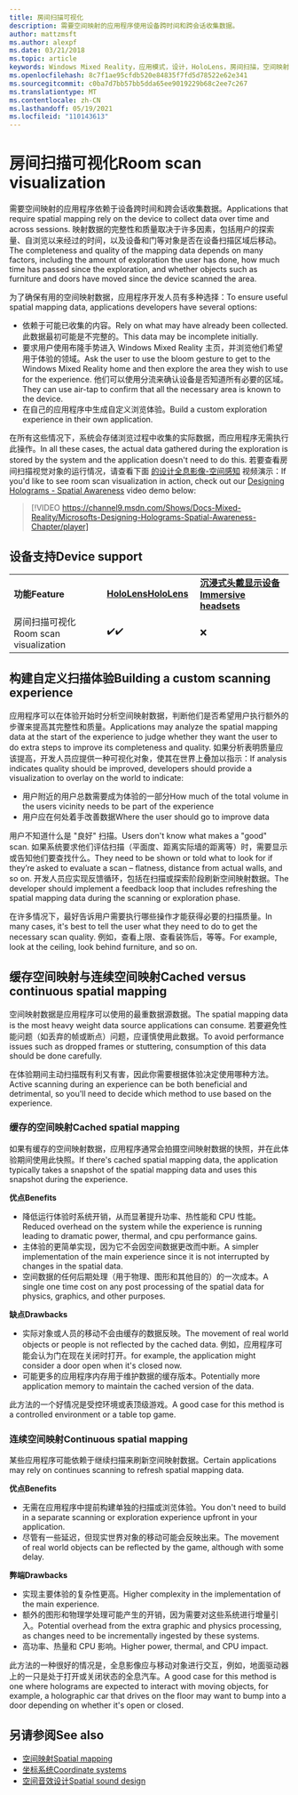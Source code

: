 ```yaml
---
title: 房间扫描可视化
description: 需要空间映射的应用程序使用设备跨时间和跨会话收集数据。
author: mattzmsft
ms.author: alexpf
ms.date: 03/21/2018
ms.topic: article
keywords: Windows Mixed Reality，应用模式，设计，HoloLens，房间扫描，空间映射，网格，混合现实耳机，windows Mixed Reality 耳机，虚拟现实耳机，HoloLens
ms.openlocfilehash: 8c7f1ae95cfdb520e84835f7fd5d78522e62e341
ms.sourcegitcommit: c0ba7d7bb57bb5dda65ee9019229b68c2ee7c267
ms.translationtype: MT
ms.contentlocale: zh-CN
ms.lasthandoff: 05/19/2021
ms.locfileid: "110143613"
---
```

# <a name="room-scan-visualization"></a><span data-ttu-id="f0d81-104">房间扫描可视化</span><span class="sxs-lookup"><span data-stu-id="f0d81-104">Room scan visualization</span></span>

<span data-ttu-id="f0d81-105">需要空间映射的应用程序依赖于设备跨时间和跨会话收集数据。</span><span class="sxs-lookup"><span data-stu-id="f0d81-105">Applications that require spatial mapping rely on the device to collect data over time and across sessions.</span></span> <span data-ttu-id="f0d81-106">映射数据的完整性和质量取决于许多因素，包括用户的探索量、自浏览以来经过的时间，以及设备和门等对象是否在设备扫描区域后移动。</span><span class="sxs-lookup"><span data-stu-id="f0d81-106">The completeness and quality of the mapping data depends on many factors, including the amount of exploration the user has done, how much time has passed since the exploration, and whether objects such as furniture and doors have moved since the device scanned the area.</span></span>

<span data-ttu-id="f0d81-107">为了确保有用的空间映射数据，应用程序开发人员有多种选择：</span><span class="sxs-lookup"><span data-stu-id="f0d81-107">To ensure useful spatial mapping data, applications developers have several options:</span></span>
* <span data-ttu-id="f0d81-108">依赖于可能已收集的内容。</span><span class="sxs-lookup"><span data-stu-id="f0d81-108">Rely on what may have already been collected.</span></span> <span data-ttu-id="f0d81-109">此数据最初可能是不完整的。</span><span class="sxs-lookup"><span data-stu-id="f0d81-109">This data may be incomplete initially.</span></span>
* <span data-ttu-id="f0d81-110">要求用户使用布隆手势进入 Windows Mixed Reality 主页，并浏览他们希望用于体验的领域。</span><span class="sxs-lookup"><span data-stu-id="f0d81-110">Ask the user to use the bloom gesture to get to the Windows Mixed Reality home and then explore the area they wish to use for the experience.</span></span> <span data-ttu-id="f0d81-111">他们可以使用分流来确认设备是否知道所有必要的区域。</span><span class="sxs-lookup"><span data-stu-id="f0d81-111">They can use air-tap to confirm that all the necessary area is known to the device.</span></span>
* <span data-ttu-id="f0d81-112">在自己的应用程序中生成自定义浏览体验。</span><span class="sxs-lookup"><span data-stu-id="f0d81-112">Build a custom exploration experience in their own application.</span></span>

<span data-ttu-id="f0d81-113">在所有这些情况下，系统会存储浏览过程中收集的实际数据，而应用程序无需执行此操作。</span><span class="sxs-lookup"><span data-stu-id="f0d81-113">In all these cases, the actual data gathered during the exploration is stored by the system and the application doesn't need to do this.</span></span> <span data-ttu-id="f0d81-114">若要查看房间扫描视觉对象的运行情况，请查看下面 [的设计全息影像-空间感知]() 视频演示：</span><span class="sxs-lookup"><span data-stu-id="f0d81-114">If you'd like to see room scan visualization in action, check out our [Designing Holograms - Spatial Awareness]() video demo below:</span></span>

> [!VIDEO https://channel9.msdn.com/Shows/Docs-Mixed-Reality/Microsofts-Designing-Holograms-Spatial-Awareness-Chapter/player]

## <a name="device-support"></a><span data-ttu-id="f0d81-115">设备支持</span><span class="sxs-lookup"><span data-stu-id="f0d81-115">Device support</span></span>

<table>
    <colgroup>
    <col width="33%" />
    <col width="33%" />
    <col width="33%" />
    </colgroup>
    <tr>
        <td><span data-ttu-id="f0d81-116"><strong>功能</strong></span><span class="sxs-lookup"><span data-stu-id="f0d81-116"><strong>Feature</strong></span></span></td>
        <td><span data-ttu-id="f0d81-117"><a href="/hololens/hololens1-hardware"><strong>HoloLens</strong></a></span><span class="sxs-lookup"><span data-stu-id="f0d81-117"><a href="/hololens/hololens1-hardware"><strong>HoloLens</strong></a></span></span></td>
        <td><span data-ttu-id="f0d81-118"><a href="../discover/immersive-headset-hardware-details.md"><strong>沉浸式头戴显示设备</strong></a></span><span class="sxs-lookup"><span data-stu-id="f0d81-118"><a href="../discover/immersive-headset-hardware-details.md"><strong>Immersive headsets</strong></a></span></span></td>
    </tr>
     <tr>
        <td><span data-ttu-id="f0d81-119">房间扫描可视化</span><span class="sxs-lookup"><span data-stu-id="f0d81-119">Room scan visualization</span></span></td>
        <td><span data-ttu-id="f0d81-120">✔️</span><span class="sxs-lookup"><span data-stu-id="f0d81-120">✔️</span></span></td>
        <td>❌</td>
    </tr>
</table>

## <a name="building-a-custom-scanning-experience"></a><span data-ttu-id="f0d81-121">构建自定义扫描体验</span><span class="sxs-lookup"><span data-stu-id="f0d81-121">Building a custom scanning experience</span></span>

<span data-ttu-id="f0d81-122">应用程序可以在体验开始时分析空间映射数据，判断他们是否希望用户执行额外的步骤来提高其完整性和质量。</span><span class="sxs-lookup"><span data-stu-id="f0d81-122">Applications may analyze the spatial mapping data at the start of the experience to judge whether they want the user to do extra steps to improve its completeness and quality.</span></span> <span data-ttu-id="f0d81-123">如果分析表明质量应该提高，开发人员应提供一种可视化对象，使其在世界上叠加以指示：</span><span class="sxs-lookup"><span data-stu-id="f0d81-123">If analysis indicates quality should be improved, developers should provide a visualization to overlay on the world to indicate:</span></span>
* <span data-ttu-id="f0d81-124">用户附近的用户总数需要成为体验的一部分</span><span class="sxs-lookup"><span data-stu-id="f0d81-124">How much of the total volume in the users vicinity needs to be part of the experience</span></span>
* <span data-ttu-id="f0d81-125">用户应在何处着手改善数据</span><span class="sxs-lookup"><span data-stu-id="f0d81-125">Where the user should go to improve data</span></span>

<span data-ttu-id="f0d81-126">用户不知道什么是 "良好" 扫描。</span><span class="sxs-lookup"><span data-stu-id="f0d81-126">Users don't know what makes a "good" scan.</span></span> <span data-ttu-id="f0d81-127">如果系统要求他们评估扫描（平面度、距离实际墙的距离等）时，需要显示或告知他们要查找什么。</span><span class="sxs-lookup"><span data-stu-id="f0d81-127">They need to be shown or told what to look for if they’re asked to evaluate a scan – flatness, distance from actual walls, and so on.</span></span> <span data-ttu-id="f0d81-128">开发人员应实现反馈循环，包括在扫描或探索阶段刷新空间映射数据。</span><span class="sxs-lookup"><span data-stu-id="f0d81-128">The developer should implement a feedback loop that includes refreshing the spatial mapping data during the scanning or exploration phase.</span></span>

<span data-ttu-id="f0d81-129">在许多情况下，最好告诉用户需要执行哪些操作才能获得必要的扫描质量。</span><span class="sxs-lookup"><span data-stu-id="f0d81-129">In many cases, it's best to tell the user what they need to do to get the necessary scan quality.</span></span> <span data-ttu-id="f0d81-130">例如，查看上限、查看装饰后，等等。</span><span class="sxs-lookup"><span data-stu-id="f0d81-130">For example, look at the ceiling, look behind furniture, and so on.</span></span>

## <a name="cached-versus-continuous-spatial-mapping"></a><span data-ttu-id="f0d81-131">缓存空间映射与连续空间映射</span><span class="sxs-lookup"><span data-stu-id="f0d81-131">Cached versus continuous spatial mapping</span></span>

<span data-ttu-id="f0d81-132">空间映射数据是应用程序可以使用的最重数据源数据。</span><span class="sxs-lookup"><span data-stu-id="f0d81-132">The spatial mapping data is the most heavy weight data source applications can consume.</span></span> <span data-ttu-id="f0d81-133">若要避免性能问题（如丢弃的帧或断点）问题，应谨慎使用此数据。</span><span class="sxs-lookup"><span data-stu-id="f0d81-133">To avoid performance issues such as dropped frames or stuttering, consumption of this data should be done carefully.</span></span>

<span data-ttu-id="f0d81-134">在体验期间主动扫描既有利又有害，因此你需要根据体验决定使用哪种方法。</span><span class="sxs-lookup"><span data-stu-id="f0d81-134">Active scanning during an experience can be both beneficial and detrimental, so you'll need to decide which method to use based on the experience.</span></span>

### <a name="cached-spatial-mapping"></a><span data-ttu-id="f0d81-135">缓存的空间映射</span><span class="sxs-lookup"><span data-stu-id="f0d81-135">Cached spatial mapping</span></span>

<span data-ttu-id="f0d81-136">如果有缓存的空间映射数据，应用程序通常会拍摄空间映射数据的快照，并在此体验期间使用此快照。</span><span class="sxs-lookup"><span data-stu-id="f0d81-136">If there's cached spatial mapping data, the application typically takes a snapshot of the spatial mapping data and uses this snapshot during the experience.</span></span>

<span data-ttu-id="f0d81-137">**优点**</span><span class="sxs-lookup"><span data-stu-id="f0d81-137">**Benefits**</span></span>
* <span data-ttu-id="f0d81-138">降低运行体验时系统开销，从而显著提升功率、热性能和 CPU 性能。</span><span class="sxs-lookup"><span data-stu-id="f0d81-138">Reduced overhead on the system while the experience is running leading to dramatic power, thermal, and cpu performance gains.</span></span>
* <span data-ttu-id="f0d81-139">主体验的更简单实现，因为它不会因空间数据更改而中断。</span><span class="sxs-lookup"><span data-stu-id="f0d81-139">A simpler implementation of the main experience since it is not interrupted by changes in the spatial data.</span></span>
* <span data-ttu-id="f0d81-140">空间数据的任何后期处理（用于物理、图形和其他目的）的一次成本。</span><span class="sxs-lookup"><span data-stu-id="f0d81-140">A single one time cost on any post processing of the spatial data for physics, graphics, and other purposes.</span></span>

<span data-ttu-id="f0d81-141">**缺点**</span><span class="sxs-lookup"><span data-stu-id="f0d81-141">**Drawbacks**</span></span>
* <span data-ttu-id="f0d81-142">实际对象或人员的移动不会由缓存的数据反映。</span><span class="sxs-lookup"><span data-stu-id="f0d81-142">The movement of real world objects or people is not reflected by the cached data.</span></span> <span data-ttu-id="f0d81-143">例如，应用程序可能会认为门在现在关闭时打开。</span><span class="sxs-lookup"><span data-stu-id="f0d81-143">for example, the application might consider a door open when it's closed now.</span></span>
* <span data-ttu-id="f0d81-144">可能更多的应用程序内存用于维护数据的缓存版本。</span><span class="sxs-lookup"><span data-stu-id="f0d81-144">Potentially more application memory to maintain the cached version of the data.</span></span>

<span data-ttu-id="f0d81-145">此方法的一个好情况是受控环境或表顶级游戏。</span><span class="sxs-lookup"><span data-stu-id="f0d81-145">A good case for this method is a controlled environment or a table top game.</span></span>

### <a name="continuous-spatial-mapping"></a><span data-ttu-id="f0d81-146">连续空间映射</span><span class="sxs-lookup"><span data-stu-id="f0d81-146">Continuous spatial mapping</span></span>

<span data-ttu-id="f0d81-147">某些应用程序可能依赖于继续扫描来刷新空间映射数据。</span><span class="sxs-lookup"><span data-stu-id="f0d81-147">Certain applications may rely on continues scanning to refresh spatial mapping data.</span></span>

<span data-ttu-id="f0d81-148">**优点**</span><span class="sxs-lookup"><span data-stu-id="f0d81-148">**Benefits**</span></span>
* <span data-ttu-id="f0d81-149">无需在应用程序中提前构建单独的扫描或浏览体验。</span><span class="sxs-lookup"><span data-stu-id="f0d81-149">You don't need to build in a separate scanning or exploration experience upfront in your application.</span></span>
* <span data-ttu-id="f0d81-150">尽管有一些延迟，但现实世界对象的移动可能会反映出来。</span><span class="sxs-lookup"><span data-stu-id="f0d81-150">The movement of real world objects can be reflected by the game, although with some delay.</span></span>

<span data-ttu-id="f0d81-151">**弊端**</span><span class="sxs-lookup"><span data-stu-id="f0d81-151">**Drawbacks**</span></span>
* <span data-ttu-id="f0d81-152">实现主要体验的复杂性更高。</span><span class="sxs-lookup"><span data-stu-id="f0d81-152">Higher complexity in the implementation of the main experience.</span></span>
* <span data-ttu-id="f0d81-153">额外的图形和物理学处理可能产生的开销，因为需要对这些系统进行增量引入。</span><span class="sxs-lookup"><span data-stu-id="f0d81-153">Potential overhead from the extra graphic and physics processing, as changes need to be incrementally ingested by these systems.</span></span>
* <span data-ttu-id="f0d81-154">高功率、热量和 CPU 影响。</span><span class="sxs-lookup"><span data-stu-id="f0d81-154">Higher power, thermal, and CPU impact.</span></span>

<span data-ttu-id="f0d81-155">此方法的一种很好的情况是，全息影像应与移动对象进行交互，例如，地面驱动器上的一只是处于打开或关闭状态的全息汽车。</span><span class="sxs-lookup"><span data-stu-id="f0d81-155">A good case for this method is one where holograms are expected to interact with moving objects, for example, a holographic car that drives on the floor may want to bump into a door depending on whether it's open or closed.</span></span>

## <a name="see-also"></a><span data-ttu-id="f0d81-156">另请参阅</span><span class="sxs-lookup"><span data-stu-id="f0d81-156">See also</span></span>

* [<span data-ttu-id="f0d81-157">空间映射</span><span class="sxs-lookup"><span data-stu-id="f0d81-157">Spatial mapping</span></span>](spatial-mapping.md)
* [<span data-ttu-id="f0d81-158">坐标系统</span><span class="sxs-lookup"><span data-stu-id="f0d81-158">Coordinate systems</span></span>](coordinate-systems.md)
* [<span data-ttu-id="f0d81-159">空间音效设计</span><span class="sxs-lookup"><span data-stu-id="f0d81-159">Spatial sound design</span></span>](spatial-sound-design.md)